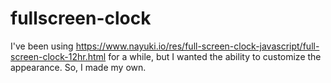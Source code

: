 # fullscreen-clock

I've been using https://www.nayuki.io/res/full-screen-clock-javascript/full-screen-clock-12hr.html for a while, but I wanted the ability to customize the appearance. So, I made my own.
